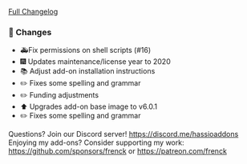 [Full Changelog][changelog]

### :hammer: Changes

- 🚑Fix permissions on shell scripts (#16)
- :fireworks: Updates maintenance/license year to 2020
- :books: Adjust add-on installation instructions
- :pencil2: Fixes some spelling and grammar
- :pencil2: Funding adjustments
- :arrow_up: Upgrades add-on base image to v6.0.1
- :pencil2: Fixes some spelling and grammar

[changelog]: https://github.com/hassio-addons/addon-example/compare/v3.1.0...v3.2.0

Questions? Join our Discord server! https://discord.me/hassioaddons
Enjoying my add-ons? Consider supporting my work:
https://github.com/sponsors/frenck or https://patreon.com/frenck